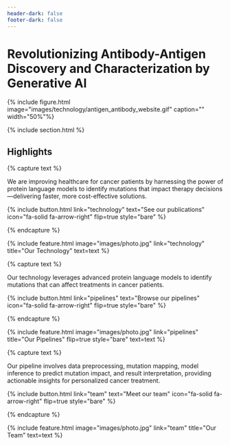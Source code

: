 ```yaml
---
header-dark: false
footer-dark: false
---
```

# **Revolutionizing Antibody-Antigen Discovery and Characterization by Generative AI**

{% include figure.html image="images/technology/antigen_antibody_website.gif" caption="" width="50%"%}
<!--
Accessibility: The figure.html include supports alt text and captions for screen readers. Setting style="width:50%;" ensures the image is scaled to 50% width, which can improve readability and layout for users, including those with visual or cognitive disabilities who benefit from less cluttered pages.
-->
<!--
Accessibility: The image is inserted using the figure.html include, which supports captions and alt text for screen readers, improving accessibility for visually impaired users.
-->

{% include section.html %}

## Highlights

{% capture text %}

We are improving healthcare for cancer patients by harnessing the power of protein language models to identify mutations that impact therapy decisions—delivering faster, more cost-effective solutions.

{%
  include button.html
  link="technology"
  text="See our publications"
  icon="fa-solid fa-arrow-right"
  flip=true
  style="bare"
%}

{% endcapture %}

{%
  include feature.html
  image="images/photo.jpg"
  link="technology"
  title="Our Technology"
  text=text
%}

{% capture text %}

Our technology leverages advanced protein language models to identify mutations that can affect treatments in cancer patients. 

{%
  include button.html
  link="pipelines"
  text="Browse our pipelines"
  icon="fa-solid fa-arrow-right"
  flip=true
  style="bare"
%}

{% endcapture %}

{%
  include feature.html
  image="images/photo.jpg"
  link="pipelines"
  title="Our Pipelines"
  flip=true
  style="bare"
  text=text
%}

{% capture text %}

Our pipeline involves data preprocessing, mutation mapping, model inference to predict mutation impact, and result interpretation, providing actionable insights for personalized cancer treatment.

{%
  include button.html
  link="team"
  text="Meet our team"
  icon="fa-solid fa-arrow-right"
  flip=true
  style="bare"
%}

{% endcapture %}

{%
  include feature.html
  image="images/photo.jpg"
  link="team"
  title="Our Team"
  text=text
%}
